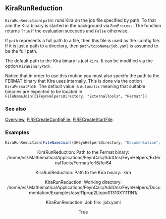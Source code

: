 ```mathematica
 
```

## KiraRunReduction

`KiraRunReduction[path]` runs Kira on the job  file specified by path.  To that aim the Kira binary is started in the background via `RunProcess`. The function returns `True` if the evaluation succeeds and `False` otherwise.

If `path` represents a full path to a file, then this file is used as the .config file. If it is just a path to a directory, then `path/topoName/job.yaml` is assumed to be the full path.

The default path to the Kira binary is just `kira`. It can be modified via the option `KiraBinaryPath`.

Notice that in order to use this routine you must also specify the path to the FERMAT binary that Kira uses internally. This is done via the option `KiraFermatPath`. The default value is `Automatic` meaning that suitable binaries are expected to be located in `FileNameJoin[{$FeynHelpersDirectory, "ExternalTools", "Fermat"}]`

### See also

[Overview](Extra/FeynHelpers.md), [FIRECreateConfigFile](FIRECreateConfigFile.md), [FIRECreateStartFile](FIRECreateStartFile.md).

### Examples

```mathematica
KiraRunReduction[FileNameJoin[{$FeynHelpersDirectory, "Documentation", "Examples", "asyR1prop2Ltopo01310X11111N1"}], FCVerbose -> 3]
```

$$\text{KiraRunReduction: Path to the Fermat binary: }\;\text{/home/vs/.Mathematica/Applications/FeynCalc/AddOns/FeynHelpers/ExternalTools/Fermat/ferl6/fer64}$$

$$\text{KiraRunReduction: Path to the Kira binary: }\;\text{kira}$$

$$\text{KiraRunReduction: Working directory: }\;\text{/home/vs/.Mathematica/Applications/FeynCalc/AddOns/FeynHelpers/Documentation/Examples/asyR1prop2Ltopo01310X11111N1/}$$

$$\text{KiraRunReduction: Job file: }\;\text{job.yaml}$$

$$\text{True}$$